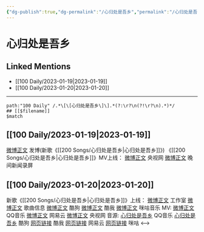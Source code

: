 ```yaml
---
{"dg-publish":true,"dg-permalink":"/心归处是吾乡","permalink":"/心归处是吾乡/","created":"2023-01-21T15:06:31.000+08:00","updated":"2023-02-26T00:50:26.000+08:00"}
---
```


# 心归处是吾乡

## Linked Mentions
- [[100 Daily/2023-01-19\|2023-01-19]]
- [[100 Daily/2023-01-20\|2023-01-20]]


---

```expander
path:"100 Daily" /.*\[\[心归处是吾乡\]\].*(?:\r?\n(?!\r?\n).*)*/
## [[$filename]]
$match
```
## [[100 Daily/2023-01-19\|2023-01-19]]
[微博正文](https://m.weibo.cn/1736988591/4859761893575949) 发博(新歌《[[200 Songs/心归处是吾乡\|心归处是吾乡]]》)
《[[200 Songs/心归处是吾乡\|心归处是吾乡]]》MV上线：
[微博正文](https://m.weibo.cn/3266943013/4859750623740234) 央视网
[微博正文](https://m.weibo.cn/5659306081/4859753451227909) 晚间新闻录屏
## [[100 Daily/2023-01-20\|2023-01-20]]
新歌《[[200 Songs/心归处是吾乡\|心归处是吾乡]]》上线：
[微博正文](https://m.weibo.cn/7478855230/4859779027828909) 工作室
[微博正文](https://m.weibo.cn/6466290670/4859778792953302) 歌曲信息
[微博正文](https://m.weibo.cn/1665103091/4859775696772664) 酷狗
[微博正文](https://m.weibo.cn/1738434147/4859774782674759) 酷我
[微博正文](https://m.weibo.cn/1867028705/4859781200481439) 咪咕音乐
MV:
[微博正文](https://m.weibo.cn/2169129705/4859774553034968) QQ音乐
[微博正文](https://m.weibo.cn/1721030997/4859774539924430) 网易云
[微博正文](https://m.weibo.cn/3266943013/4859750623740234) 央视网
音源:
[心归处是吾乡](https://weibo.cn/sinaurl?u=https%3A%2F%2Fi.y.qq.com%2Fv8%2Fplaysong.html%3Fsongid%3D392222827%26source%3Dyqq%26ADTAG%3Dhz_wb_sf%26channelId%3D10081987) QQ音乐
[心归处是吾乡](https://weibo.cn/sinaurl?u=https%3A%2F%2Ft1.kugou.com%2Fsong.html%3Fid%3D7N07g7dB7V3) 酷狗
[网页链接](https://weibo.cn/sinaurl?u=http%3A%2F%2Fm.kuwo.cn%2Fnewh5app%2Fplay_detail%2F258963953) 酷我
[网页链接](https://weibo.cn/sinaurl?u=https%3A%2F%2Fmusic.163.com%2F%23%2Fsong%3Fid%3D2015604081) 网易云
[网页链接](https://weibo.cn/sinaurl?u=https%3A%2F%2Fh5.nf.migu.cn%2Fapp%2Fv4%2Fp%2Fshare%2Fsong%2Findex.html%3Fid%3D600919000008868988) 咪咕
<-->